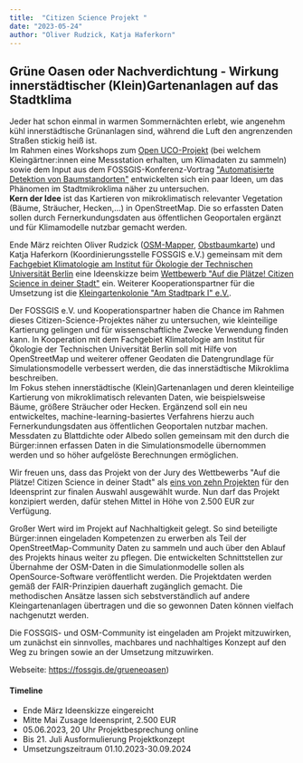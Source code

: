 ```yaml
---
title:  "Citizen Science Projekt "
date: "2023-05-24"
author: "Oliver Rudzick, Katja Haferkorn"
---
```


## Grüne Oasen oder Nachverdichtung - Wirkung innerstädtischer (Klein)Gartenanlagen auf das Stadtklima

Jeder hat schon einmal in warmen Sommernächten erlebt, wie angenehm kühl innerstädtische Grünanlagen sind, während die Luft den angrenzenden Straßen stickig heiß ist.   
Im Rahmen eines Workshops zum [Open UCO-Projekt](https://www.geo.fu-berlin.de/met/wexicom/OpenUCO) (bei welchem Kleingärtner:innen eine Messstation erhalten, um Klimadaten zu sammeln) sowie dem Input aus dem FOSSGIS-Konferenz-Vortrag ["Automatisierte Detektion von Baumstandorten"](https://doi.org/10.5446/61099#t=00:00,01:08) entwickelten sich ein paar Ideen, um das Phänomen im Stadtmikroklima näher zu untersuchen.   
**Kern der Idee** ist  das Kartieren von mikroklimatisch relevanter Vegetation (Bäume, Sträucher, Hecken,...) in OpenStreetMap.  Die so erfassten Daten sollen durch Fernerkundungsdaten aus öffentlichen Geoportalen ergänzt und für Klimamodelle nutzbar gemacht werden.

Ende März reichten Oliver Rudzick ([OSM-Mapper](https://wiki.openstreetmap.org/wiki/User:Olr), [Obstbaumkarte](https://obstbaumkarte.de/)) und Katja Haferkorn (Koordinierungsstelle FOSSGIS e.V.) gemeinsam mit dem [Fachgebiet Klimatologie am Institut für Ökologie der Technischen Universität Berlin](https://www.tu.berlin/klima) eine Ideenskizze beim [Wettbewerb "Auf die Plätze! Citizen Science in deiner Stadt"](https://www.citizenscience-wettbewerb.de/wettbewerb) ein. Weiterer Kooperationspartner für die Umsetzung ist die [Kleingartenkolonie "Am Stadtpark I" e.V.](https://www.kolonie-am-stadtpark.de).

Der FOSSGIS e.V. und Kooperationspartner haben die Chance im Rahmen dieses Citizen-Science-Projektes näher zu untersuchen, wie kleinteilige Kartierung gelingen und für wissenschaftliche Zwecke Verwendung finden kann. In Kooperation mit dem Fachgebiet Klimatologie am Institut für Ökologie der Technischen Universität Berlin  soll mit Hilfe von OpenStreetMap und weiterer offener Geodaten die Datengrundlage für Simulationsmodelle verbessert werden, die das innerstädtische Mikroklima beschreiben.   
Im Fokus stehen innerstädtische (Klein)Gartenanlagen und deren kleinteilige Kartierung von mikroklimatisch relevanten Daten, wie beispielsweise Bäume, größere Sträucher oder Hecken. 
Ergänzend soll ein neu entwickeltes, machine-learning-basiertes Verfahrens hierzu auch Fernerkundungsdaten aus öffentlichen Geoportalen nutzbar machen. Messdaten zu Blattdichte oder Albedo sollen gemeinsam mit den durch die Bürger:innen erfassen Daten in die Simulationsmodelle übernommen werden und so höher aufgelöste Berechnungen ermöglichen. 

Wir freuen uns, dass das Projekt von der Jury des Wettbewerbs "Auf die Plätze! Citizen Science in deiner Stadt" als [eins von zehn Projekten](https://www.citizenscience-wettbewerb.de/blog/ideensprint-2023-zehn-finalistinnen-gehen-den-start) für den Ideensprint zur finalen Auswahl  ausgewählt wurde. Nun darf das Projekt konzipiert werden, dafür stehen Mittel in Höhe von 2.500 EUR zur Verfügung.

Großer Wert wird im Projekt auf Nachhaltigkeit gelegt. So sind beteiligte Bürger:innen eingeladen Kompetenzen zu erwerben als Teil der OpenStreetMap-Community Daten zu sammeln und auch über den Ablauf des Projekts hinaus weiter zu pflegen. Die entwickelten Schnittstellen zur Übernahme der OSM-Daten in die Simulationmodelle sollen als OpenSource-Software veröffentlicht werden. Die Projektdaten werden gemäß der FAIR-Prinzipien dauerhaft zugänglich gemacht. Die methodischen Ansätze lassen sich sebstverständlich auf andere Kleingartenanlagen übertragen und die so gewonnen Daten können vielfach nachgenutzt werden.

Die FOSSGIS- und OSM-Community ist eingeladen am Projekt mitzuwirken, um zunächst ein sinnvolles, machbares und nachhaltiges Konzept auf den Weg zu bringen sowie an der Umsetzung mitzuwirken. 

Webseite: https://fossgis.de/grueneoasen)

#### Timeline
- Ende März Ideenskizze eingereicht
- Mitte Mai Zusage Ideensprint, 2.500 EUR
- 05.06.2023, 20 Uhr Projektbesprechung online
- Bis 21. Juli Ausformulierung Projektkonzept
- Umsetzungszeitraum 01.10.2023-30.09.2024
